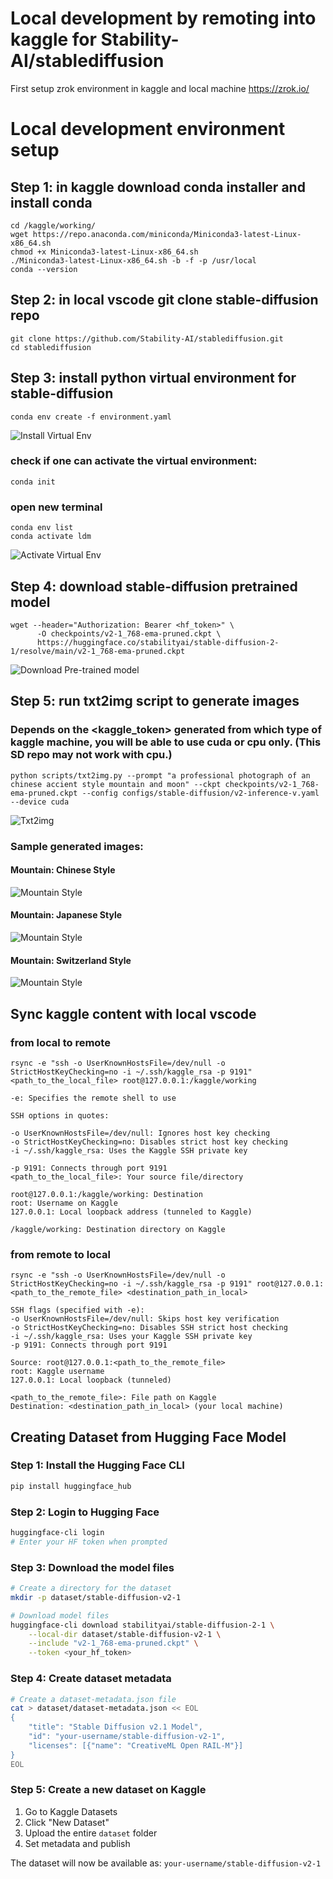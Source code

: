 # Local development by remoting into kaggle for Stability-AI/stablediffusion
First setup zrok environment in kaggle and local machine
https://zrok.io/

# Local development environment setup
## Step 1: in kaggle download conda installer and install conda 
```
cd /kaggle/working/
wget https://repo.anaconda.com/miniconda/Miniconda3-latest-Linux-x86_64.sh
chmod +x Miniconda3-latest-Linux-x86_64.sh
./Miniconda3-latest-Linux-x86_64.sh -b -f -p /usr/local
conda --version
```

## Step 2: in local vscode git clone stable-diffusion repo
```
git clone https://github.com/Stability-AI/stablediffusion.git
cd stablediffusion
```

## Step 3: install python virtual environment for stable-diffusion
```
conda env create -f environment.yaml
```
![Install Virtual Env](install_virtual_env_stablediffusion.png)

### check if one can activate the virtual environment:
```
conda init
```
### open new terminal
```
conda env list
conda activate ldm
```
![Activate Virtual Env](activate_virtual_env.png)

## Step 4: download stable-diffusion pretrained model
```
wget --header="Authorization: Bearer <hf_token>" \
      -O checkpoints/v2-1_768-ema-pruned.ckpt \
      https://huggingface.co/stabilityai/stable-diffusion-2-1/resolve/main/v2-1_768-ema-pruned.ckpt
```
![Download Pre-trained model](download_sd_pretrained_model.png)

## Step 5: run txt2img script to generate images
### Depends on the <kaggle_token> generated from which type of kaggle machine, you will be able to use cuda or cpu only. (This SD repo may not work with cpu.)
```
python scripts/txt2img.py --prompt "a professional photograph of an chinese accient style mountain and moon" --ckpt checkpoints/v2-1_768-ema-pruned.ckpt --config configs/stable-diffusion/v2-inference-v.yaml --device cuda 
```
![Txt2img](txt2img_running.png)

### Sample generated images:

#### Mountain: Chinese Style
![Mountain Style](txt2img_mountain_chinese_style.png)

#### Mountain: Japanese Style
![Mountain Style](txt2img_mountain_japanese_style.png)

#### Mountain: Switzerland Style
![Mountain Style](txt2img_mountain_switzerland_style.png)

## Sync kaggle content with local vscode
### from local to remote
```
rsync -e "ssh -o UserKnownHostsFile=/dev/null -o StrictHostKeyChecking=no -i ~/.ssh/kaggle_rsa -p 9191" <path_to_the_local_file> root@127.0.0.1:/kaggle/working
```
```
-e: Specifies the remote shell to use

SSH options in quotes:

-o UserKnownHostsFile=/dev/null: Ignores host key checking
-o StrictHostKeyChecking=no: Disables strict host key checking
-i ~/.ssh/kaggle_rsa: Uses the Kaggle SSH private key

-p 9191: Connects through port 9191
<path_to_the_local_file>: Your source file/directory

root@127.0.0.1:/kaggle/working: Destination
root: Username on Kaggle
127.0.0.1: Local loopback address (tunneled to Kaggle)

/kaggle/working: Destination directory on Kaggle
```
### from remote to local
```
rsync -e "ssh -o UserKnownHostsFile=/dev/null -o StrictHostKeyChecking=no -i ~/.ssh/kaggle_rsa -p 9191" root@127.0.0.1:<path_to_the_remote_file> <destination_path_in_local>
```
```
SSH flags (specified with -e):
-o UserKnownHostsFile=/dev/null: Skips host key verification
-o StrictHostKeyChecking=no: Disables SSH strict host checking
-i ~/.ssh/kaggle_rsa: Uses your Kaggle SSH private key
-p 9191: Connects through port 9191

Source: root@127.0.0.1:<path_to_the_remote_file>
root: Kaggle username
127.0.0.1: Local loopback (tunneled)

<path_to_the_remote_file>: File path on Kaggle
Destination: <destination_path_in_local> (your local machine)
```

## Creating Dataset from Hugging Face Model

### Step 1: Install the Hugging Face CLI
```bash
pip install huggingface_hub
```

### Step 2: Login to Hugging Face
```bash
huggingface-cli login
# Enter your HF token when prompted
```

### Step 3: Download the model files
```bash
# Create a directory for the dataset
mkdir -p dataset/stable-diffusion-v2-1

# Download model files
huggingface-cli download stabilityai/stable-diffusion-2-1 \
    --local-dir dataset/stable-diffusion-v2-1 \
    --include "v2-1_768-ema-pruned.ckpt" \
    --token <your_hf_token>
```

### Step 4: Create dataset metadata
```bash
# Create a dataset-metadata.json file
cat > dataset/dataset-metadata.json << EOL
{
    "title": "Stable Diffusion v2.1 Model",
    "id": "your-username/stable-diffusion-v2-1",
    "licenses": [{"name": "CreativeML Open RAIL-M"}]
}
EOL
```

### Step 5: Create a new dataset on Kaggle
1. Go to Kaggle Datasets
2. Click "New Dataset"
3. Upload the entire `dataset` folder
4. Set metadata and publish

The dataset will now be available as: `your-username/stable-diffusion-v2-1`

